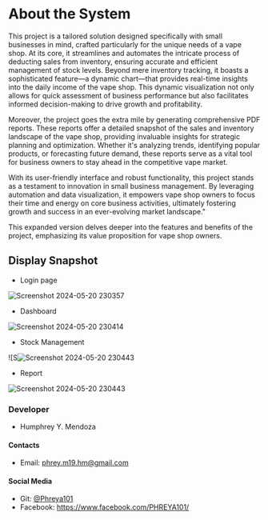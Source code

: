 
# About the System

This project is a tailored solution designed specifically with small businesses in mind, crafted particularly for the unique needs of a vape shop. At its core, it streamlines and automates the intricate process of deducting sales from inventory, ensuring accurate and efficient management of stock levels. Beyond mere inventory tracking, it boasts a sophisticated feature—a dynamic chart—that provides real-time insights into the daily income of the vape shop. This dynamic visualization not only allows for quick assessment of business performance but also facilitates informed decision-making to drive growth and profitability.

Moreover, the project goes the extra mile by generating comprehensive PDF reports. These reports offer a detailed snapshot of the sales and inventory landscape of the vape shop, providing invaluable insights for strategic planning and optimization. Whether it's analyzing trends, identifying popular products, or forecasting future demand, these reports serve as a vital tool for business owners to stay ahead in the competitive vape market.

With its user-friendly interface and robust functionality, this project stands as a testament to innovation in small business management. By leveraging automation and data visualization, it empowers vape shop owners to focus their time and energy on core business activities, ultimately fostering growth and success in an ever-evolving market landscape."

This expanded version delves deeper into the features and benefits of the project, emphasizing its value proposition for vape shop owners.

##  Display Snapshot

- Login page
  
![Screenshot 2024-05-20 230357](https://github.com/Phreya101/Inventory_Management_System-Vape_Republic/assets/101626641/41f6da4c-07c8-4562-8b1d-20341c60d937)

- Dashboard
  
![Screenshot 2024-05-20 230414](https://github.com/Phreya101/Inventory_Management_System-Vape_Republic/assets/101626641/8ed90549-4f46-419a-9114-5bbce7e520ee)

-  Stock Management
  
![S![Screenshot 2024-05-20 230443](https://github.com/Phreya101/Inventory_Management_System-Vape_Republic/assets/101626641/300ca8c3-a51c-43c9-8b2d-d5a8d5a979ba)

- Report
  
![Screenshot 2024-05-20 230443](https://github.com/Phreya101/Inventory_Management_System-Vape_Republic/assets/101626641/eaa8a994-38a5-433c-a5e8-0804c573d0b6)


###  Developer
- Humphrey Y. Mendoza

#### Contacts
- Email: phrey.m19.hm@gmail.com

#### Social Media
- Git: [@Phreya101](https://www.github.com/Phreya101)
- Facebook: https://www.facebook.com/PHREYA101/


